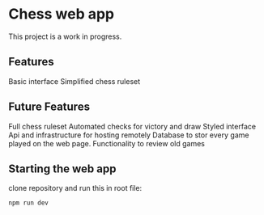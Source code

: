 # Chess web app
This project is a work in progress.

## Features
Basic interface
Simplified chess ruleset

## Future Features
Full chess ruleset
Automated checks for victory and draw
Styled interface
Api and infrastructure for hosting remotely
Database to stor every game played on the web page.
Functionality to review old games

## Starting the web app
clone repository and run this in root file:
```
npm run dev
```

